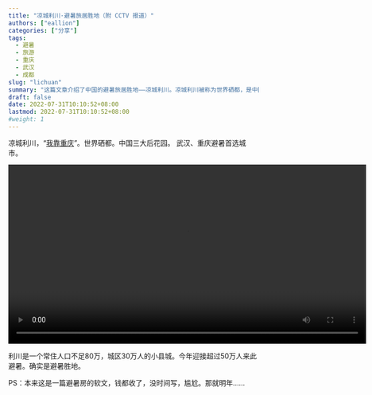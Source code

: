 ```yaml
---
title: "凉城利川·避暑旅居胜地（附 CCTV 报道）"
authors: ["eallion"]
categories: ["分享"]
tags: 
  - 避暑
  - 旅游
  - 重庆
  - 武汉
  - 成都
slug: "lichuan"
summary: "这篇文章介绍了中国的避暑旅居胜地——凉城利川。凉城利川被称为世界硒都，是中国三大后花园之一。文章提到，对于想要避暑的人来说，武汉和重庆是首选城市，而利川作为一个常住人口不足80万的小县城，今年迎接了超过50万人来此避暑。作者表示本来是要写一篇关于避暑房的软文，但由于没有时间，所以打算明年再写。"
draft: false
date: 2022-07-31T10:10:52+08:00
lastmod: 2022-07-31T10:10:52+08:00
#weight: 1
---
```


凉城利川，“[我靠重庆](https://baike.baidu.com/item/%E6%88%91%E9%9D%A0%E9%87%8D%E5%BA%86/8217226)”。世界硒都。中国三大后花园。
武汉、重庆避暑首选城市。

<video width="720" height="" controls>
  <source src="https://vod.cntv.myhwcdn.cn/flash/mp4video63/TMS/2022/07/31/825b2e76fc814e738376113b0172c52b_h2642000000nero_aac16.mp4" type="video/mp4">
  Your browser does not support the video tag.
</video>

利川是一个常住人口不足80万，城区30万人的小县城。今年迎接超过50万人来此避暑。确实是避暑胜地。

PS：本来这是一篇避暑房的软文，钱都收了，没时间写，尴尬。那就明年……
